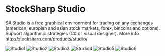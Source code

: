 StockSharp Studio
======

S#.Studio is a free graphical environment for trading on any exchanges (american, europian and asian stock markets, forex, bincoins and options). Support algorithmic strategies (C# or visual designer). More info http://stocksharp.com/products/studio/

![Studio1](http://stocksharp.com/file.ashx?t=forum&size=400x200&fid=2099)
![Studio2](http://stocksharp.com/file.ashx?t=forum&size=400x200&fid=2091)
![Studio3](http://stocksharp.com/file.ashx?t=forum&size=400x200&fid=2094)
![Studio4](http://stocksharp.com/file.ashx?t=forum&size=400x200&fid=2089)
![Studio5](http://stocksharp.com/file.ashx?t=forum&size=400x200&fid=2098)
![Studio6](http://stocksharp.com/file.ashx?t=forum&size=400x200&fid=2100)
